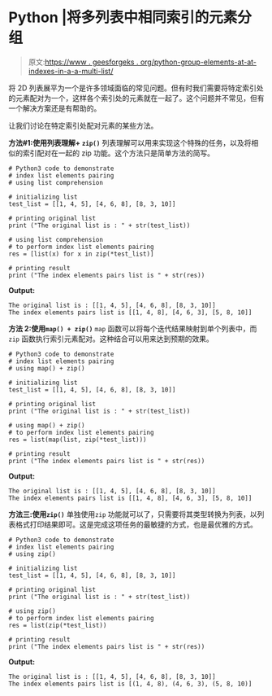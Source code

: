# Python |将多列表中相同索引的元素分组

> 原文:[https://www . geesforgeks . org/python-group-elements-at-at-indexes-in-a-a-multi-list/](https://www.geeksforgeeks.org/python-group-elements-at-same-indices-in-a-multi-list/)

将 2D 列表展平为一个是许多领域面临的常见问题。但有时我们需要将特定索引处的元素配对为一个，这样各个索引处的元素就在一起了。这个问题并不常见，但有一个解决方案还是有帮助的。

让我们讨论在特定索引处配对元素的某些方法。

**方法#1:使用列表理解+ `zip()`**
列表理解可以用来实现这个特殊的任务，以及将相似的索引配对在一起的 zip 功能。这个方法只是简单方法的简写。

```
# Python3 code to demonstrate 
# index list elements pairing
# using list comprehension 

# initializing list  
test_list = [[1, 4, 5], [4, 6, 8], [8, 3, 10]]

# printing original list
print ("The original list is : " + str(test_list))

# using list comprehension  
# to perform index list elements pairing
res = [list(x) for x in zip(*test_list)]

# printing result
print ("The index elements pairs list is " + str(res))
```

**Output:**

```
The original list is : [[1, 4, 5], [4, 6, 8], [8, 3, 10]]
The index elements pairs list is [[1, 4, 8], [4, 6, 3], [5, 8, 10]]

```

**方法 2:使用`map() + zip()`**
`map` 函数可以将每个迭代结果映射到单个列表中，而`zip` 函数执行索引元素配对。这种结合可以用来达到预期的效果。

```
# Python3 code to demonstrate 
# index list elements pairing
# using map() + zip()

# initializing list  
test_list = [[1, 4, 5], [4, 6, 8], [8, 3, 10]]

# printing original list
print ("The original list is : " + str(test_list))

# using map() + zip()  
# to perform index list elements pairing
res = list(map(list, zip(*test_list)))

# printing result
print ("The index elements pairs list is " + str(res))
```

**Output:**

```
The original list is : [[1, 4, 5], [4, 6, 8], [8, 3, 10]]
The index elements pairs list is [[1, 4, 8], [4, 6, 3], [5, 8, 10]]

```

**方法三:使用`zip()`**
单独使用`zip` 功能就可以了，只需要将其类型转换为列表，以列表格式打印结果即可。这是完成这项任务的最敏捷的方式，也是最优雅的方式。

```
# Python3 code to demonstrate 
# index list elements pairing
# using zip()

# initializing list  
test_list = [[1, 4, 5], [4, 6, 8], [8, 3, 10]]

# printing original list
print ("The original list is : " + str(test_list))

# using zip()  
# to perform index list elements pairing
res = list(zip(*test_list))

# printing result
print ("The index elements pairs list is " + str(res))
```

**Output:**

```
The original list is : [[1, 4, 5], [4, 6, 8], [8, 3, 10]]
The index elements pairs list is [(1, 4, 8), (4, 6, 3), (5, 8, 10)]

```